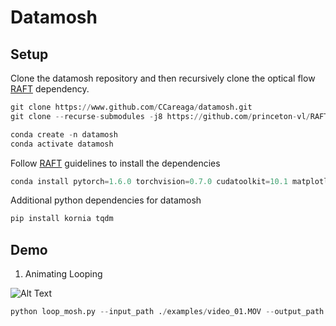 # Datamosh

## Setup
Clone the datamosh repository and then recursively clone the optical flow [RAFT](https://github.com/princeton-vl/RAFT) dependency.
```python
git clone https://www.github.com/CCareaga/datamosh.git
git clone --recurse-submodules -j8 https://github.com/princeton-vl/RAFT.git

conda create -n datamosh
conda activate datamosh
```

Follow [RAFT](https://github.com/princeton-vl/RAFT) guidelines to install the dependencies
```python
conda install pytorch=1.6.0 torchvision=0.7.0 cudatoolkit=10.1 matplotlib tensorboard scipy opencv -c pytorch
```
Additional python dependencies for datamosh
```python
pip install kornia tqdm
```

## Demo
1. Animating Looping

![Alt Text](examples/looping.gif)

```python
python loop_mosh.py --input_path ./examples/video_01.MOV --output_path ./examples/looping.gif --gif
```
